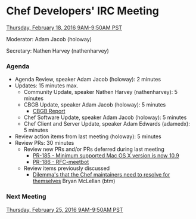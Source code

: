 # Chef Developers' IRC Meeting

[Thursday, February 18, 2016 9AM-9:50AM PST](http://everytimezone.com/#2016-02-18,300,cn3)

Moderator:  Adam Jacob (holoway)

Secretary:  Nathen Harvey (nathenharvey)

### Agenda
* Agenda Review, speaker Adam Jacob (holoway): 2 minutes
* Updates: 15 minutes max.
  * Community Update, speaker Nathen Harvey (nathenharvey): 5 minutes
  * CBGB Update, speaker Adam Jacob (holoway):  5 minutes
    * [CBGB Report](https://gist.github.com/dougireton/85fed9408effd62eee79)
  * Chef Software Update, speaker Adam Jacob (holoway): 5 minutes
  * Chef Client and Server Update, speaker Adam Edwards (adamedx): 5 minutes
* Review action items from last meeting (holoway): 5 minutes
* Review PRs:  30 minutes
  * Review new PRs and/or PRs deferred during last meeting
    * [PR-185 - Minimum supported Mac OS X version is now 10.9](https://github.com/chef/chef-rfc/pull/185)
    * [PR-186 - RFC-meetbot](https://github.com/chef/chef-rfc/pull/186)
  * Review items previously discussed
    * [Dilemma's that the Chef maintainers need to resolve for themselves](https://e.chef.io/p/maintainers_dilemma) Bryan McLellan (btm)

### Next Meeting

[Thursday, February 25, 2016 9AM-9:50AM PST](http://everytimezone.com/#2016-02-25,300,cn3)
